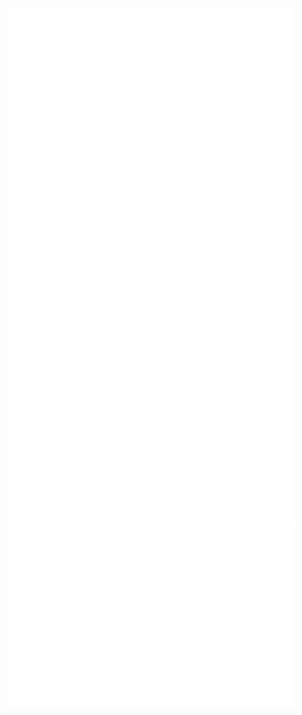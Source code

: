 [<img alt="🦑" src="https://github.com/lowlighter/lowlighter/blob/master/metrics.svg">](https://github.com/lowlighter/metrics)
[<img alt="🦑" src="https://github.com/lowlighter/lowlighter/blob/master/metrics.terminal.svg">](https://github.com/lowlighter/metrics)
